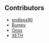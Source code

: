 ﻿## Contributors

* [endless90](Contributors?c=endless90)
* [Bumpy](Contributors?c=Bumpy)
* [Onox](Contributors?c=Onox)
* [XETH](Contributors?c=XETH)